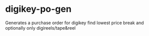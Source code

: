 # digikey-po-gen
Generates a purchase order for digikey find lowest price break and optionally only digireels/tape&amp;reel
